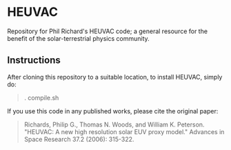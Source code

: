 # HEUVAC
Repository for Phil Richard's HEUVAC code; a general resource for the benefit of the solar-terrestrial physics community.

## Instructions

After cloning this repository to a suitable location, to install HEUVAC, simply do:
> . compile.sh

If you use this code in any published works, please cite the original paper:

> Richards, Philip G., Thomas N. Woods, and William K. Peterson. "HEUVAC: A new high resolution solar EUV proxy model." Advances in Space Research 37.2 (2006): 315-322.
